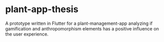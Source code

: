 # plant-app-thesis
A prototype written in Flutter for a plant-management-app analyzing if gamification and anthropomorphism elements has a positive influence on the user experience.
